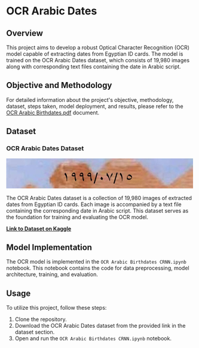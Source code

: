 # OCR Arabic Dates

## Overview

This project aims to develop a robust Optical Character Recognition (OCR) model capable of extracting dates from Egyptian ID cards. The model is trained on the OCR Arabic Dates dataset, which consists of 19,980 images along with corresponding text files containing the date in Arabic script.

## Objective and Methodology

For detailed information about the project's objective, methodology, dataset, steps taken, model deployment, and results, please refer to the [OCR Arabic Birthdates.pdf](OCR%20Arabic%20Birthdates.pdf) document.

## Dataset

### OCR Arabic Dates Dataset

![Sample Image](https://github.com/abdomorsi123/OCR-Arabic-Dates/blob/main/sample%20image.jpg)

The OCR Arabic Dates dataset is a collection of 19,980 images of extracted dates from Egyptian ID cards. Each image is accompanied by a text file containing the corresponding date in Arabic script. This dataset serves as the foundation for training and evaluating the OCR model.

**[Link to Dataset on Kaggle](https://www.kaggle.com/datasets/abdalrhmanmorsi/ocr-arabic-dates)**

## Model Implementation

The OCR model is implemented in the `OCR Arabic Birthdates CRNN.ipynb` notebook. This notebook contains the code for data preprocessing, model architecture, training, and evaluation.

## Usage

To utilize this project, follow these steps:

1. Clone the repository.
2. Download the OCR Arabic Dates dataset from the provided link in the dataset section.
3. Open and run the `OCR Arabic Birthdates CRNN.ipynb` notebook.


